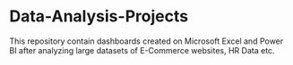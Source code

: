 # Data-Analysis-Projects
This repository contain dashboards created on Microsoft Excel and Power BI after analyzing large datasets of E-Commerce websites, HR Data etc.

